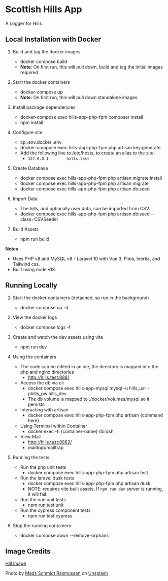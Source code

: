 # Scottish Hills App

A Logger for Hills

## Local Installation with Docker

1. Build and tag the docker images

    - docker compose build
    - **Note**: On first run, this will pull down, build and tag the initial images required

2. Start the docker containers

    - docker-compose up
    - **Note**: On first run, this will pull down standalone images

3. Install package dependencies

    - docker-compose exec hills-app-php-fpm composer install
    - npm install

4. Configure site

    - cp .env.docker .env
    - docker-compose exec hills-app-php-fpm php artisan key:generate
    - Add the following line to /etc/hosts, to create an alias to the site:
        - `127.0.0.1        hills.test`

5. Create Database

    - docker compose exec hills-app-php-fpm php artisan migrate:install
    - docker compose exec hills-app-php-fpm php artisan migrate
    - docker compose exec hills-app-php-fpm php artisan db:seed

6. Import Data

    - The hills, and optionally user data, can be imported from CSV.
    - docker compose exec hills-app-php-fpm php artisan db:seed --class=CSVSeeder

7. Build Assets

    - npm run build

**Notes**

-   Uses PHP v8 and MySQL v8 - Laravel 10 with Vue 3, Pinia, Inertia, and Tailwind css.
-   Built using node v18.

## Running Locally

1. Start the docker containers (detached, so run in the background)

    - docker compose up -d

2. View the docker logs

    - docker compose logs -f

3. Create and watch the dev assets using vite

    - npm run dev

4. Using the containers

    - The code can be edited in an ide, the directory is mapped into the php and nginx directories
        - http://hills.test:8881
    - Access the db via cli
        - docker compose exec hills-app-mysql mysql -u hills_usr -phills_pw hills_dev
        - The db volume is mapped to ./docker/volumes/mysql so it persists
    - Interacting with artisan
        - docker compose exec hills-app-php-fpm php artisan {command here}
    - Using Terminal within Container
        - docker exec -ti {container-name} /bin/sh
    - View Mail
        - http://hills.test:8882/
        - mailtrap/mailtrap

5. Running the tests

    - Run the php unit tests
        - docker compose exec hills-app-php-fpm php artisan test
    - Run the laravel dusk tests
        - docker compose exec hills-app-php-fpm php artisan dusk
        - NOTE: requires vite built assets. If `npm run dev` server is running, it will fail.
    - Run the vue unit tests
        - npm run test:unit
    - Run the cypress component tests
        - npm run test:cypress

6. Stop the running containers
    - docker compose down --remove-orphans

## Image Credits

[Hill Image](public/images/hill-card.jpg)

Photo by <a href="https://unsplash.com/@mvds?utm_source=unsplash&utm_medium=referral&utm_content=creditCopyText">Mads Schmidt Rasmussen</a> on <a href="https://unsplash.com/photos/xfngap_DToE?utm_source=unsplash&utm_medium=referral&utm_content=creditCopyText">Unsplash</a>
